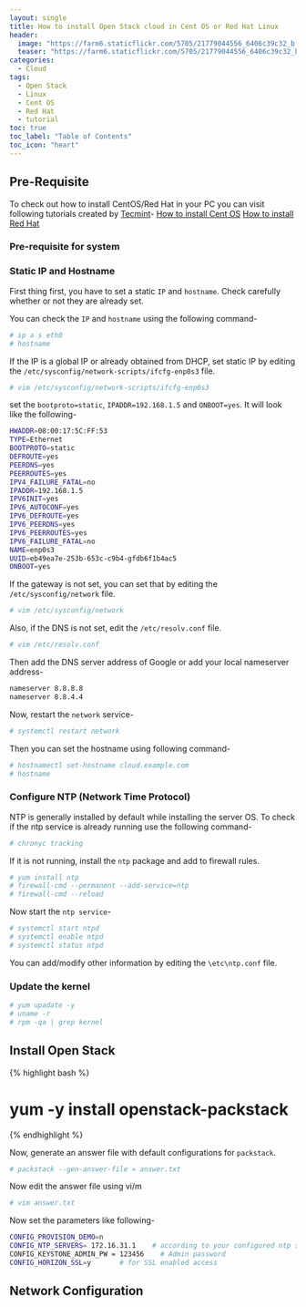 ```yaml
---
layout: single
title: How to install Open Stack cloud in Cent OS or Red Hat Linux
header: 
  image: "https://farm6.staticflickr.com/5705/21779044556_6406c39c32_b.jpg"
  teaser: "https://farm6.staticflickr.com/5705/21779044556_6406c39c32_b.jpg"
categories: 
  - Cloud
tags:
  - Open Stack
  - Linux
  - Cent OS
  - Red Hat
  - tutorial
toc: true
toc_label: "Table of Contents"
toc_icon: "heart" 
---
```


## Pre-Requisite 
To check out how to install CentOS/Red Hat in your PC you can visit following tutorials created by [Tecmint][tec]-
[How to install Cent OS][cent]
[How to install Red Hat][red]

[tec]: https://www.tecmint.com/
[cent]: https://www.tecmint.com/centos-7-installation/
[red]: https://www.tecmint.com/redhat-enterprise-linux-7-installation/

### Pre-requisite for system

### Static IP and Hostname
First thing first, you have to set a static `IP` and `hostname`. Check carefully whether or not they are already set.

You can check the `IP` and `hostname` using the following command-
```bash
# ip a s eth0
# hostname
```
If the IP is a global IP or already obtained from DHCP, set static IP by editing the `/etc/sysconfig/network-scripts/ifcfg-enp0s3` file.
```bash
# vim /etc/sysconfig/network-scripts/ifcfg-enp0s3
```
set the `bootproto=static`, `IPADDR=192.168.1.5` and `ONBOOT=yes`. It will look like the following-
```bash
HWADDR=08:00:17:5C:FF:53
TYPE=Ethernet
BOOTPROTO=static
DEFROUTE=yes
PEERDNS=yes
PEERROUTES=yes
IPV4_FAILURE_FATAL=no
IPADDR=192.168.1.5
IPV6INIT=yes
IPV6_AUTOCONF=yes
IPV6_DEFROUTE=yes
IPV6_PEERDNS=yes
IPV6_PEERROUTES=yes
IPV6_FAILURE_FATAL=no
NAME=enp0s3
UUID=eb49ea7e-253b-653c-c9b4-gfdb6f1b4ac5
ONBOOT=yes
```
If the gateway is not set, you can set that by editing the `/etc/sysconfig/network` file.
```bash
# vim /etc/sysconfig/network
```
Also, if the DNS is not set, edit the `/etc/resolv.conf` file.
```bash
# vim /etc/resolv.conf
```
Then add the DNS server address of Google or add your local nameserver address-
```bash
nameserver 8.8.8.8
nameserver 8.8.4.4
```
Now, restart the `network` service-
```bash
# systemctl restart network
```
Then you can set the hostname using following command-
```bash
# hostnamectl set-hostname cloud.example.com
# hostname
```

### Configure NTP (Network Time Protocol)
NTP is generally installed by default while installing the server OS. To check if the ntp service is already running use the following command-
```bash
# chronyc tracking
```
If it is not running, install the `ntp` package and add to firewall rules.
```bash
# yum install ntp
# firewall-cmd --permanent --add-service=ntp 
# firewall-cmd --reload
```
Now start the `ntp service`-
```bash
# systemctl start ntpd
# systemctl enable ntpd
# systemctl status ntpd
```
You can add/modify other information by editing the `\etc\ntp.conf` file.

### Update the kernel
```bash
# yum upadate -y
# uname -r
# rpm -qa | grep kernel
```

## Install Open Stack
{% highlight bash %}
# yum -y install openstack-packstack
{% endhighlight %}

Now, generate an answer file with default configurations for `packstack`.
```bash
# packstack --gen-answer-file = answer.txt
```

Now edit the answer file using vi/m
```bash
# vim answer.txt
```

Now set the parameters like following-
```bash
CONFIG_PROVISION_DEMO=n
CONFIG_NTP_SERVERS= 172.16.31.1    # according to your configured ntp server
CONFIG_KEYSTONE_ADMIN_PW = 123456    # Admin password
CONFIG_HORIZON_SSL=y       # for SSL enabled access
```

## Network Configuration
